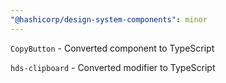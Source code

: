 ```yaml
---
"@hashicorp/design-system-components": minor
---
```


`CopyButton` - Converted component to TypeScript

`hds-clipboard` - Converted modifier to TypeScript
